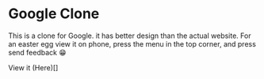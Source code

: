 # Google Clone
This is a clone for Google. it has better design than the actual website. For an easter egg view it on phone, press the menu in the top corner, and press send feedback 😁

View it (Here)[]
